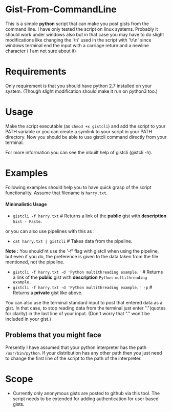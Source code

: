 # Gist-From-CommandLine
This is a simple **python** script that can make you post gists from the command line. I have only tested the script on linux systems. Probably it should work under windows also but in that case you may have to do slight modifications like changing the '\n' used in the script with '\r\n' since windows terminal end the input with a carriage return and a newline character ( I am not sure about it)

# Requirements 
Only requirement is that you should have python 2.7 installed on your system. (Though slight modification should make it run on python3 too.)

# Usage
Make the script executable (as `chmod +x gistcli`) and add the script to your PATH variable or you can create a symlink to your script in your PATH directory. Now you should be able to use gistcli command directly from your terminal. 

For more information you can see the inbuilt help of gistcli (gistcli -h).

# Examples
Following examples should help you to have quick grasp of the script functionality.
Assume that filename is `harry.txt`.

#### Minimalistic Usage
- `gistcli -f harry.txt`  # Returns a link of the **public** gist with **description** `Gist - Paste`.

or you can also use pipelines with this as :
- `cat harry.txt | gistcli` # Takes data from the pipeline.

**Note :** You should'nt use the '-f' flag with gistcli when using the pipeline, but even if you do, the preference is given to the data taken from the file mentioned, not the pipeline.


- `gistcli -f harry.txt -d 'Python multithreading example.'` # Returns a link of the **public** gist with **description** `Python multithreading example.`
- `gistcli -f harry.txt -d 'Python multithreading example.' -p` # Returns a **private** gist like above.

You can also use the terminal standard input to post that entered data as a gist. In that case, to stop reading data from the terminal just enter "."(quotes for clarity) in the last line of your input. (Don't worry that "." won't be included in your gist.)

## Problems that you might face
Presently I have assumed that your python interpreter has the path `/usr/bin/python`. If your distribution has any other path then you just need to change the first line of the script to the path of the interpreter.

# Scope
- Currently only anonymous gists are posted to github via this tool. The script needs to be extended for adding authentication for user based gists.



